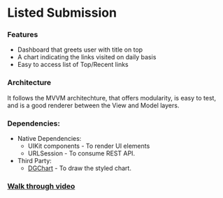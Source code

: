 # Listed Submission

### Features
- Dashboard that greets user with title on top
- A chart indicating the links visited on daily basis
- Easy to access list of Top/Recent links

### Architecture
It follows the MVVM architechture, that offers modularity, is easy to test, and is a good renderer between the View and Model layers.

### Dependencies:
- Native Dependencies:
    - UIKit components - To render UI elements
    - URLSession - To consume REST API.
- Third Party:
    - [DGChart](https://github.com/danielgindi/Charts) - To draw the styled chart.

### [Walk through video](https://drive.google.com/file/d/1ErKRkEAVS5AuJFyaUSmuGxKCycm2e1Ge/view?usp=sharing)
